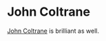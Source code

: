 <!--
  id: 240
  date: 2005-03-03T10:11:06
  modified: 2005-03-03T10:11:06
  slug: johncoltrane
  type: post
  excerpt: <p>John Coltrane is brilliant as well.</p> 
  content: <p><a href="http://michalevy.com/gs_download.html" target="_blank">John Coltrane</a> is brilliant as well.</p> 
  categories: link
  tags: 
-->

# John Coltrane

<p><a href="http://michalevy.com/gs_download.html" target="_blank">John Coltrane</a> is brilliant as well.</p>

